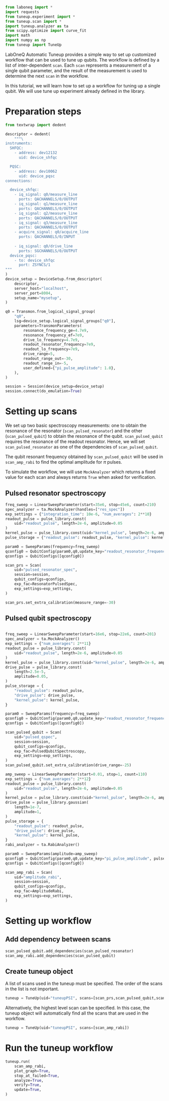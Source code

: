 ```python
from laboneq import *
import requests
from tuneup.experiment import *
from tuneup.scan import *
import tuneup.analyzer as ta
from scipy.optimize import curve_fit
import math
import numpy as np
from tuneup import TuneUp
```

LabOneQ Automatic Tuneup provides a simple way to set up customized workflow that can be used to tune up qubits. The workflow is defined by a list of inter-dependent `scan`. Each `scan` represents a measurement of a single qubit parameter, and the result of the measurement is used to determine the next `scan` in the workflow. 

In this tutorial, we will learn how to set up a workflow for tuning up a single qubit. We will use tune up experiment already defined in the library.

# Preparation steps




```python
from textwrap import dedent

descriptor = dedent(
    """\
instruments:
  SHFQC:
    - address: dev12132
      uid: device_shfqc

  PQSC:
    - address: dev10062
      uid: device_pqsc
connections:

  device_shfqc:
    - iq_signal: q0/measure_line
      ports: QACHANNELS/0/OUTPUT
    - iq_signal: q1/measure_line
      ports: QACHANNELS/0/OUTPUT
    - iq_signal: q2/measure_line
      ports: QACHANNELS/0/OUTPUT
    - iq_signal: q3/measure_line
      ports: QACHANNELS/0/OUTPUT
    - acquire_signal: q0/acquire_line
      ports: QACHANNELS/0/INPUT
      
    - iq_signal: q0/drive_line
      ports: SGCHANNELS/0/OUTPUT
  device_pqsc:
    - to: device_shfqc
      port: ZSYNCS/1
"""
)
device_setup = DeviceSetup.from_descriptor(
    descriptor,
    server_host="localhost",
    server_port=8004,
    setup_name="mysetup",
)
```


```python
q0 = Transmon.from_logical_signal_group(
    "q0",
    lsg=device_setup.logical_signal_groups["q0"],
    parameters=TransmonParameters(
        resonance_frequency_ge=4.7e9,
        resonance_frequency_ef=7e9,
        drive_lo_frequency=4.7e9,
        readout_resonator_frequency=7e9,
        readout_lo_frequency=7e9,
        drive_range=5,
        readout_range_out=-30,
        readout_range_in=-5,
        user_defined={"pi_pulse_amplitude": 1.0},
    ),
)
```


```python
session = Session(device_setup=device_setup)
session.connect(do_emulation=True)
```

# Setting up scans

We set up two basic spectroscopy measurements: one to obtain the resonance of the resonator (`scan_pulsed_resonator`) and the other (`scan_pulsed_qubit`) to obtain the resonance of the qubit.
`scan_pulsed_qubit` requires the resonance of the readout resonator. Hence, we will set `scan_pulsed_resonator` as one of the dependencies of `scan_pulsed_qubit`.

The qubit resonant frequency obtained by `scan_pulsed_qubit` will be used in `scan_amp_rabi` to find the optimal amplitude for $\pi$ pulses.

To simulate the workflow, we will use `MockAnalyzer` which returns a fixed value for each scan and always returns `True` when asked for verification.

## Pulsed resonator spectroscopy


```python
freq_sweep = LinearSweepParameter(start=35e6, stop=45e6, count=210)
spec_analyzer = ta.MockAnalyzer(handles=["res_spec"])
exp_settings = {"integration_time": 10e-6, "num_averages": 2**10}
readout_pulse = pulse_library.const(
    uid="readout_pulse", length=2e-6, amplitude=0.05
)
kernel_pulse = pulse_library.const(uid="kernel_pulse", length=2e-6, amplitude=1.0)
pulse_storage = {"readout_pulse": readout_pulse, "kernel_pulse": kernel_pulse}

param0 = SweepParams(frequency=freq_sweep)
qconfig0 = QubitConfig(param0,q0,update_key="readout_resonator_frequency", pulses=pulse_storage, analyzer=spec_analyzer)
qconfigs = QubitConfigs([qconfig0])

scan_prs = Scan(
    uid="pulsed_resonator_spec",
    session=session,
    qubit_configs=qconfigs,
    exp_fac=ResonatorPulsedSpec,
    exp_settings=exp_settings,
)

scan_prs.set_extra_calibration(measure_range=-30)
```

## Pulsed qubit spectroscopy


```python

freq_sweep = LinearSweepParameter(start=16e6, stop=22e6, count=201)
spec_analyzer = ta.MockAnalyzer()
exp_settings = {"num_averages": 2**11}
readout_pulse = pulse_library.const(
    uid="readout_pulse", length=2e-6, amplitude=0.05
)
kernel_pulse = pulse_library.const(uid="kernel_pulse", length=2e-6, amplitude=1.0)
drive_pulse = pulse_library.const(
    length=2.5e-5,
    amplitude=0.05,
)
pulse_storage = {
    "readout_pulse": readout_pulse,
    "drive_pulse": drive_pulse,
    "kernel_pulse": kernel_pulse,
}

param0 = SweepParams(frequency=freq_sweep)
qconfig0 = QubitConfig(param0,q0,update_key="readout_resonator_frequency", pulses=pulse_storage, analyzer=spec_analyzer)
qconfigs = QubitConfigs([qconfig0])

scan_pulsed_qubit = Scan(
    uid="pulsed_qspec",
    session=session,
    qubit_configs=qconfigs,
    exp_fac=PulsedQubitSpectroscopy,
    exp_settings=exp_settings,
)
scan_pulsed_qubit.set_extra_calibration(drive_range=-25)
```


```python
amp_sweep = LinearSweepParameter(start=0.01, stop=1, count=110)
exp_settings = {"num_averages": 2**12}
readout_pulse = pulse_library.const(
    uid="readout_pulse", length=2e-6, amplitude=0.05
)
kernel_pulse = pulse_library.const(uid="kernel_pulse", length=2e-6, amplitude=1.0)
drive_pulse = pulse_library.gaussian(
    length=1e-7,
    amplitude=1,
)
pulse_storage = {
    "readout_pulse": readout_pulse,
    "drive_pulse": drive_pulse,
    "kernel_pulse": kernel_pulse,
}
rabi_analyzer = ta.RabiAnalyzer()

param0 = SweepParams(amplitude=amp_sweep)
qconfig0 = QubitConfig(param0,q0,update_key="pi_pulse_amplitude", pulses=pulse_storage, analyzer=rabi_analyzer)
qconfigs = QubitConfigs([qconfig0])

scan_amp_rabi = Scan(
    uid="amplitude_rabi",
    session=session,
    qubit_configs=qconfigs,
    exp_fac=AmplitudeRabi,
    exp_settings=exp_settings,
)

```

# Setting up workflow

## Add dependency between scans


```python
scan_pulsed_qubit.add_dependencies(scan_pulsed_resonator)
scan_amp_rabi.add_dependencies(scan_pulsed_qubit)
```

## Create tuneup object

A list of scans used in the tuneup must be specified. The order of the scans in the list is not important.


```python
tuneup = TuneUp(uid="tuneupPSI", scans=[scan_prs,scan_pulsed_qubit,scan_amp_rabi])
```

Alternatively, the highest level scan can be specified. In this case, the tuneup object will automatically find all the scans that are used in the workflow.


```python
tuneup = TuneUp(uid="tuneupPSI", scans=[scan_amp_rabi])
```

# Run the tuneup workflow


```python
tuneup.run(
    scan_amp_rabi,
    plot_graph=True,
    stop_at_failed=True,
    analyze=True,
    verify=True,
    update=True,
)
```


